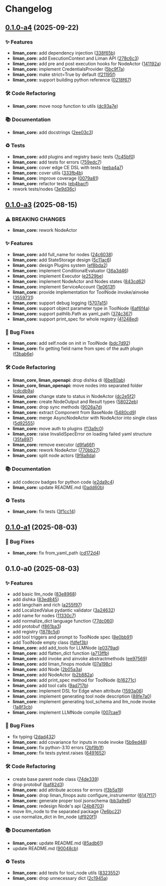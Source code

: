 # Changelog

## [0.1.0-a4](https://github.com/gurobokum/liman/compare/liman_core_py-v0.1.0-a3...liman_core_py-v0.1.0-a4) (2025-09-22)


### ✨ Features

* **liman_core:** add dependency injection ([338f65b](https://github.com/gurobokum/liman/commit/338f65b8ebb1690c5239817a88a1f63d401a251d))
* **liman_core:** add ExecutionContext and Liman API ([278c6c3](https://github.com/gurobokum/liman/commit/278c6c3058b31e6d2769eab271628aec27e32ff3))
* **liman_core:** add pre and post execution hooks for NodeActor ([141192a](https://github.com/gurobokum/liman/commit/141192a3a3fd10709b22cbc63b829f5da96f16ed))
* **liman_core:** implement CredentialsProvider ([5bc9f7a](https://github.com/gurobokum/liman/commit/5bc9f7aa698460f7ce47539139940e3bf3a45bb4))
* **liman_core:** make strict=True by default ([f21195f](https://github.com/gurobokum/liman/commit/f21195fdf897e416127f96afbb3c15876b566ec7))
* **liman_core:** support building python reference ([0218f67](https://github.com/gurobokum/liman/commit/0218f6729b788f884289acd8e58c7548739590ef))


### 🛠 Code Refactoring

* **liman_core:** move noop function to utils ([dc93a7e](https://github.com/gurobokum/liman/commit/dc93a7e0a08d7c6d6bce6e1ab4f33e7c82eafc5c))


### 📚 Documentation

* **liman_core:** add docstrings ([2ee03c3](https://github.com/gurobokum/liman/commit/2ee03c336205048adae831c27b92c3254f9889c1))


### ♻️ Tests

* **liman_core:** add plugins and registry basic tests ([7c45bf0](https://github.com/gurobokum/liman/commit/7c45bf0aeb1a259e83f551307b8347381f4430ca))
* **liman_core:** add tests for errors ([759edc7](https://github.com/gurobokum/liman/commit/759edc753c8a06eb7bd19d1210f6c124beef662b))
* **liman_core:** cover edge CE DSL with tests ([eeba4a7](https://github.com/gurobokum/liman/commit/eeba4a78258b4c9b00e0c63d9b47299d6f866426))
* **liman_core:** cover utils ([333fb4b](https://github.com/gurobokum/liman/commit/333fb4bb947d54cfa41c8a11e430be58e0982e7d))
* **liman_core:** improve coverage ([0079a81](https://github.com/gurobokum/liman/commit/0079a81ae769c4fcbd2671f608b05261cbc9a61f))
* **liman_core:** refactor tests ([eb4bacf](https://github.com/gurobokum/liman/commit/eb4bacf0bf1085de411d6a777df85aad4f9036ef))
* rework tests/nodes ([3e9d36c](https://github.com/gurobokum/liman/commit/3e9d36c0d77c5a3fb5d91d07592d9775b7eac3d8))

## [0.1.0-a3](https://github.com/gurobokum/liman/compare/liman_core_py-v0.1.0-a1...liman_core_py-v0.1.0-a3) (2025-08-15)


### ⚠ BREAKING CHANGES

* **liman_core:** rework NodeActor

### ✨ Features

* **liman_core:** add full_name for nodes ([24c6038](https://github.com/gurobokum/liman/commit/24c60387857b70d7d97e761ae186e88c7563d384))
* **liman_core:** add StateStorage design ([5c11ac6](https://github.com/gurobokum/liman/commit/5c11ac61e60147f349659362486cc285a315e16b))
* **liman_core:** design Plugins system ([ef8bda2](https://github.com/gurobokum/liman/commit/ef8bda21a429d9a6ca91a9aacd4bb3d5320dcea7))
* **liman_core:** implement ConditionalEvaluator ([36a3d46](https://github.com/gurobokum/liman/commit/36a3d46f41dde87ee6879290131a3d42fe7044bd))
* **liman_core:** implement Executor ([e2529be](https://github.com/gurobokum/liman/commit/e2529be1bf82238c17ad2e2b795ba70aa4c2000b))
* **liman_core:** implement NodeActor and Nodes states ([843cd62](https://github.com/gurobokum/liman/commit/843cd6207efb589d5f0ff0df775a31bd54ab6abb))
* **liman_core:** implement ServiceAccount ([1e0613f](https://github.com/gurobokum/liman/commit/1e0613f79ba51519466873802ae3b5394a36b06b))
* **liman_core:** provide implementation for ToolNode invoke/ainvoke ([3559731](https://github.com/gurobokum/liman/commit/355973168436d5890552be00130d4aa9870e76ef))
* **liman_core:** support debug logging ([5707a15](https://github.com/gurobokum/liman/commit/5707a155f1c58a874d17359390dd9204f1342263))
* **liman_core:** support object parameter type in ToolNode ([6af6f4a](https://github.com/gurobokum/liman/commit/6af6f4aec1c68c9ad316e39491728bbc52e0ddd6))
* **liman_core:** support pathlib.Path as yaml_path ([374c367](https://github.com/gurobokum/liman/commit/374c3671082dbf47fc5b3aef81d754acd2e83131))
* **liman_core:** support print_spec for whole registry ([41248ed](https://github.com/gurobokum/liman/commit/41248ed9e29f42d6a3ce340b980e2349b433762b))


### 🐛 Bug Fixes

* **liman_core:** add self.node on init in ToolNode ([bdc7d92](https://github.com/gurobokum/liman/commit/bdc7d92728c0335d39b354445843ef31d7fda91c))
* **liman_core:** fix getting field name from spec of the auth plugin ([f3bab6e](https://github.com/gurobokum/liman/commit/f3bab6efe00e709bcd70c63080636a70c8a592e2))


### 🛠 Code Refactoring

* **liman_core, liman_openapi:** drop dishka di ([6be80ab](https://github.com/gurobokum/liman/commit/6be80ab6cda1bd55d64ae17019334cb05b4daee1))
* **liman_core, liman_openapi:** move nodes into separated folder ([cdcdb9a](https://github.com/gurobokum/liman/commit/cdcdb9ae1e4a32ccbfd5152ae547a252ee452471))
* **liman_core:** change state to status in NodeActor ([dc2e5f2](https://github.com/gurobokum/liman/commit/dc2e5f273e835d4568093082388109ed315b940a))
* **liman_core:** create NodeOutput and Result types ([58022eb](https://github.com/gurobokum/liman/commit/58022ebe401537bf8473971b417e503accd40c7a))
* **liman_core:** drop sync methods ([9026a7d](https://github.com/gurobokum/liman/commit/9026a7d74101ca41113c5d672d396199beb42396))
* **liman_core:** extract Component from BaseNode ([5480cd9](https://github.com/gurobokum/liman/commit/5480cd92d1bea54542c649589762d0c36c52e998))
* **liman_core:** merge AsyncNodeActor with NodeActor into single class ([5d92555](https://github.com/gurobokum/liman/commit/5d92555fca813ec3ebecbde21002932961798380))
* **liman_core:** move auth to plugins ([f13a9c0](https://github.com/gurobokum/liman/commit/f13a9c02f58cadc987d45f3863594812b9554d80))
* **liman_core:** raise InvalidSpecError on loading failed yaml structure ([35fa897](https://github.com/gurobokum/liman/commit/35fa8972dd9a25824ac3e1957c36fd5f6151cea6))
* **liman_core:** remove executor ([d9fa66f](https://github.com/gurobokum/liman/commit/d9fa66f0e3e36460f7182a45d297aeec5e25df3a))
* **liman_core:** rework NodeActor ([770bb27](https://github.com/gurobokum/liman/commit/770bb27e6ce5156cf38fd5f79cd28e8602a016c4))
* **liman_core:** split node actors ([9f8a8da](https://github.com/gurobokum/liman/commit/9f8a8da3e75a036e1bced225343432dd68643926))


### 📚 Documentation

* add codecov badges for python code ([e2da9c4](https://github.com/gurobokum/liman/commit/e2da9c412bf58f6821cd5f1a0533a27f45e98f2f))
* **liman_core:** update README.md ([0add60b](https://github.com/gurobokum/liman/commit/0add60b5fd68404c85149d075c9099ea402a3e93))


### ♻️ Tests

* **liman_core:** fix tests ([3f1cc14](https://github.com/gurobokum/liman/commit/3f1cc148a42fb66f18dba895dcaacd5dac4b094b))

## [0.1.0-a1](https://github.com/gurobokum/liman/compare/liman_core_py-v0.1.0-a0...liman_core_py-v0.1.0-a1) (2025-08-03)


### 🐛 Bug Fixes

* **liman_core:** fix from_yaml_path ([cd172d4](https://github.com/gurobokum/liman/commit/cd172d45c0efcd253725df7a18dd878f5e8ec221))

## 0.1.0-a0 (2025-08-03)


### ✨ Features

* add basic llm_node ([83e8968](https://github.com/gurobokum/liman/commit/83e8968a16cf8941dd906eba53c70b8096e508de))
* add dishka ([83ed845](https://github.com/gurobokum/liman/commit/83ed8450ca58ebb082c552c544f0bb79a32232a9))
* add langchain and rich ([a255f97](https://github.com/gurobokum/liman/commit/a255f9731af86734acc257caf220ccc7588daf89))
* add LocalizedValue pydantic validator ([3a24632](https://github.com/gurobokum/liman/commit/3a24632e1be9e009b3961c68e4bc961fcd42d11e))
* add name for nodes ([11330c7](https://github.com/gurobokum/liman/commit/11330c70d28a6db16805d3e1f608cb69525614b9))
* add normalize_dict language function ([77dc060](https://github.com/gurobokum/liman/commit/77dc060538941b521bbef0ae32eb59454deebd72))
* add protobuf ([f861ba3](https://github.com/gurobokum/liman/commit/f861ba3133d70ddc2ce083427c5b955a4f736d8f))
* add registry ([1878c5d](https://github.com/gurobokum/liman/commit/1878c5db3bbba92c78bfe1199148cdb317ff35dc))
* add tool triggers and prompt to ToolNode spec ([8e0bb91](https://github.com/gurobokum/liman/commit/8e0bb91a62a2a0223be464b68caf1271aeadbcef))
* add ToolNode empty class ([fdfef3b](https://github.com/gurobokum/liman/commit/fdfef3bdb0df13b8e66bc98af0ce38511f5bdf62))
* **liman_core:** add add_tools for LLMNode ([e0379ad](https://github.com/gurobokum/liman/commit/e0379ad1f8ff097dab8b97a5834fc0f500985c65))
* **liman_core:** add flatten_dict function ([a713ffb](https://github.com/gurobokum/liman/commit/a713ffbed81fd95a677a9f6e87da8c054d53b6ad))
* **liman_core:** add invoke and ainvoke abstractmethods ([ee97569](https://github.com/gurobokum/liman/commit/ee975690db7da56e5779e175f2718bca25106ba6))
* **liman_core:** add liman_finops module ([07a198c](https://github.com/gurobokum/liman/commit/07a198c3a0b5aff36df40c89ba941d20d10f205d))
* **liman_core:** add Node ([2b05a3a](https://github.com/gurobokum/liman/commit/2b05a3aee8f78661ed4d7663551f0eeefc235ec5))
* **liman_core:** add NodeActor ([b2b882a](https://github.com/gurobokum/liman/commit/b2b882adb913aa5891bf0aa04696a7ca3f7ec31d))
* **liman_core:** add print_spec method for ToolNode ([b16271c](https://github.com/gurobokum/liman/commit/b16271cc370695aca06a1b4d5a9b60e76907237e))
* **liman_core:** add tool calls ([9ad717b](https://github.com/gurobokum/liman/commit/9ad717b543221eda5769b61286de20c50d50c244))
* **liman_core:** implement DSL for Edge when attribute ([1593a06](https://github.com/gurobokum/liman/commit/1593a06978aea2d7057342b05d0cb1fdff02a4e3))
* **liman_core:** implement generating tool node description ([88fe7a0](https://github.com/gurobokum/liman/commit/88fe7a0b5b64caad8c0f2127738e7e53907523f8))
* **liman_core:** implement generating tool_schema and llm_node invoke ([1a8f3cb](https://github.com/gurobokum/liman/commit/1a8f3cbfa00bb2f3e128070bed9add5a6ebcf4bd))
* **liman_core:** implement LLMNode compile ([007cae1](https://github.com/gurobokum/liman/commit/007cae17f35a5d5e7bf2a489a00084ca2639e5fb))


### 🐛 Bug Fixes

* fix typing ([2dad432](https://github.com/gurobokum/liman/commit/2dad4320369655741554a1e0ecc70b98137588da))
* **liman_core:** add covariance for inputs in node invoke ([5b9ed48](https://github.com/gurobokum/liman/commit/5b9ed483cad280488654ffa0a37d9c164f3a16e5))
* **liman_core:** fix python-3.10 errors ([2bf9b1f](https://github.com/gurobokum/liman/commit/2bf9b1f170682ddf49e582b052859acb3f7ee9b0))
* **liman_core:** fix tests pytest.raises ([6491652](https://github.com/gurobokum/liman/commit/64916521594a9bc7a48010c3c709dc4e22dc131b))


### 🛠 Code Refactoring

* create base parent node class ([74de339](https://github.com/gurobokum/liman/commit/74de33952f6175de6d8c45ec664c9f46dfe4c6cc))
* drop protobuf ([baf82d3](https://github.com/gurobokum/liman/commit/baf82d36c7fe936895eef3e2ab2aa3be541796bd))
* **liman_core:** add attribute access for errors ([f3b5a19](https://github.com/gurobokum/liman/commit/f3b5a1957eaef6a9ffe7b90c0f1f3bc980d53fda))
* **liman_core:** drop liman_finops auto configure_instrumentor ([6147f17](https://github.com/gurobokum/liman/commit/6147f172cb3096612acbb8ccaad2f84fb1541f7b))
* **liman_core:** generate proper tool jsonschema ([bb3a9e6](https://github.com/gurobokum/liman/commit/bb3a9e676f0c4f9f0f6d6428a7341673706f35b4))
* **liman_core:** redesign Node's api ([24b8703](https://github.com/gurobokum/liman/commit/24b87038c2cad69a455c193c9fd494017935b3e7))
* move llm_node to the separated package ([7e6bc22](https://github.com/gurobokum/liman/commit/7e6bc22cf7a850087e1ddf5b3cacb45822e0a69c))
* use normalize_dict in llm_node ([df920f1](https://github.com/gurobokum/liman/commit/df920f1a40b889829c351efff928cdba93d85d00))


### 📚 Documentation

* **liman_core:** update README.md ([85adb61](https://github.com/gurobokum/liman/commit/85adb61dd6f152f670f18b254fbb0f66dcfbb7ea))
* update README.md ([90048cb](https://github.com/gurobokum/liman/commit/90048cbb46bc1371776df9c4a36b9524e6abb7ca))


### ♻️ Tests

* **liman_core:** add tests for tool_node utils ([8323552](https://github.com/gurobokum/liman/commit/8323552ecf1f52418376e7ce48b49e0b07e43afb))
* **liman_core:** drop unnecessary dict ([2c1945a](https://github.com/gurobokum/liman/commit/2c1945a8ec5aafbd8d487b5d766772035eb2ff4a))
